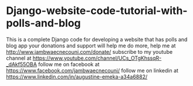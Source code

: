 # Django-website-code-tutorial-with-polls-and-blog
This is a complete Django code for developing a website that has polls and blog app
your donations and support will help me do more, help me at http://www.jambwaecnecouni.com/donate/
subscribe to my youtube channel at https://www.youtube.com/channel/UCs_OTgKhssqR-_dAkf55OBA
follow me on facebook at https://www.facebook.com/jambwaecnecouni/
follow me on linkedin at https://www.linkedin.com/in/augustine-emeka-a34a6882/
